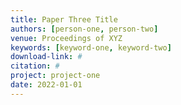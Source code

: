 ```yaml
---
title: Paper Three Title
authors: [person-one, person-two]
venue: Proceedings of XYZ
keywords: [keyword-one, keyword-two]
download-link: #
citation: #
project: project-one
date: 2022-01-01
---
```

